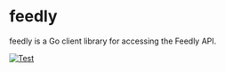 # feedly

feedly is a Go client library for accessing the Feedly API.

[![Test](https://github.com/seiji/feedly/actions/workflows/test.yml/badge.svg)](https://github.com/seiji/feedly/actions/workflows/test.yml)
